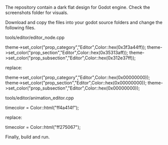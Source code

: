 The repository contain a dark flat design for Godot engine.
Check the screenshots folder for visuals.

Download and copy the files into your godot source folders and change the following files.

tools/editor/editor_node.cpp

theme->set_color("prop_category","Editor",Color::hex(0x3f3a44ff));
theme->set_color("prop_section","Editor",Color::hex(0x35313aff));
theme->set_color("prop_subsection","Editor",Color::hex(0x312e37ff));

replace:

theme->set_color("prop_category","Editor",Color::hex(0x00000000));
theme->set_color("prop_section","Editor",Color::hex(0x00000000));
theme->set_color("prop_subsection","Editor",Color::hex(0x00000000));


tools/editor/animation_editor.cpp

timecolor = Color::html("ff4a414f");

replace:

timecolor = Color::html("ff275067");


Finally, build and run.

